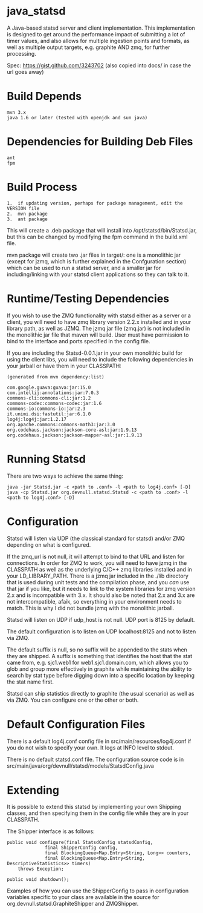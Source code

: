 java_statsd
===========

A Java-based statsd server and client implementation.  This implementation is designed
to get around the performance impact of submitting a lot of timer values, and also allows
for multiple ingestion points and formats, as well as multiple output targets, e.g.
graphite AND zmq, for further processing.

Spec: https://gist.github.com/3243702
(also copied into docs/ in case the url goes away)

Build Depends
=============

	mvn 3.x
	java 1.6 or later (tested with openjdk and sun java)

Dependencies for Building Deb Files
===================================

	ant
	fpm

Build Process
=============

	1.  if updating version, perhaps for package management, edit the VERSION file
	2.  mvn package
	3.  ant package

This will create a .deb package that will install into /opt/statsd/bin/Statsd.jar,
but this can be changed by modifying the fpm command in the build.xml file.

mvn package will create two .jar files in target/: one is a monolithic jar (except for jzmq,
which is further explained in the Confguration section) which can be used to run a statsd server,
and a smaller jar for including/linking with your statsd client applications so they can talk to it.

Runtime/Testing Dependencies
============================

If you wish to use the ZMQ functionality with statsd either as a server or a client, you will
need to have zmq library version 2.2.x installed and in your library path, as well as JZMQ.
The jzmq jar file (zmq.jar) is not included in the monolithic jar file that maven will build.
User must have permission to bind to the interface and ports specified in the config file.

If you are including the Statsd-0.0.1.jar in your own monolithic build for using the client libs,
you will need to include the following dependencies in your jarball or have them in your CLASSPATH:

	(generated from mvn dependency:list)

	com.google.guava:guava:jar:15.0
	com.intellij:annotations:jar:7.0.3
	commons-cli:commons-cli:jar:1.2
	commons-codec:commons-codec:jar:1.6
	commons-io:commons-io:jar:2.3
	it.unimi.dsi:fastutil:jar:6.1.0
	log4j:log4j:jar:1.2.17
	org.apache.commons:commons-math3:jar:3.0
	org.codehaus.jackson:jackson-core-asl:jar:1.9.13
	org.codehaus.jackson:jackson-mapper-asl:jar:1.9.13

Running Statsd
==============

There are two ways to achieve the same thing:

	java -jar Statsd.jar -c <path to .conf> -l <path to log4j.conf> [-D]
	java -cp Statsd.jar org.devnull.statsd.Statsd -c <path to .conf> -l <path to log4j.conf> [-D]

Configuration
=============

Statsd will listen via UDP (the classical standard for statsd) and/or ZMQ depending on what is configured.

If the zmq_url is not null, it will attempt to bind to that URL and listen for connections.  In order for
ZMQ to work, you will need to have jzmq in the CLASSPATH as well as the underlying C/C++ zmq libraries
installed and in your LD_LIBRARY_PATH.  There is a jzmq jar included in the ./lib directory that is used
during unit tests and the compilation phase, and you *can* use that jar if you like, but it needs to link
to the system libraries for zmq version 2.x and is incompatible with 3.x.  It should also be noted that
2.x and 3.x are not intercompatible, afaik, so everything in your environment needs to match.  This is why
I did not bundle jzmq with the monolithic jarball.

Statsd will listen on UDP if udp_host is not null.  UDP port is 8125 by default.

The default configuration is to listen on UDP localhost:8125 and not to listen via ZMQ.

The default suffix is null, so no suffix will be appended to the stats when they are shipped.  A suffix is
something that identifies the host that the stat came from, e.g. sjc1.web1 for web1.sjc1.domain.com, which
allows you to glob and group more effectively in graphite while maintaining the ability to search by stat
type before digging down into a specific location by keeping the stat name first.

Statsd can ship statistics directly to graphite (the usual scenario) as well as via ZMQ.  You can configure
one or the other or both.

Default Configuration Files
===========================

There is a default log4j.conf config file in src/main/resources/log4j.conf if you do not wish to specify your
own.  It logs at INFO level to stdout.

There is no default statsd.conf file.  The configuration source code is in src/main/java/org/devnull/statsd/models/StatsdConfig.java

Extending
=========

It is possible to extend this statsd by implementing your own Shipping classes, and then specifying them
in the config file while they are in your CLASSPATH.

The Shipper interface is as follows:

	public void configure(final StatsdConfig statsdConfig,
			      final ShipperConfig config,
			      final BlockingQueue<Map.Entry<String, Long>> counters,
			      final BlockingQueue<Map.Entry<String, DescriptiveStatistics>> timers)
		throws Exception;

	public void shutdown();

Examples of how you can use the ShipperConfig to pass in configuration variables specific to your class are
available in the source for org.devnull.statsd.GraphiteShipper and ZMQShipper.
